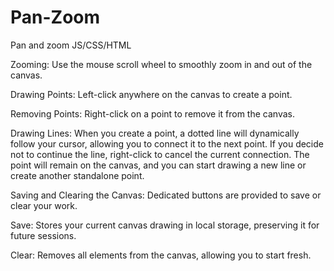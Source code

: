 # Pan-Zoom
Pan and zoom JS/CSS/HTML

Zooming:
Use the mouse scroll wheel to smoothly zoom in and out of the canvas.

Drawing Points:
Left-click anywhere on the canvas to create a point.

Removing Points:
Right-click on a point to remove it from the canvas.

Drawing Lines:
When you create a point, a dotted line will dynamically follow your cursor, allowing you to connect it to the next point.
If you decide not to continue the line, right-click to cancel the current connection.
The point will remain on the canvas, and you can start drawing a new line or create another standalone point.

Saving and Clearing the Canvas:
Dedicated buttons are provided to save or clear your work.

Save: Stores your current canvas drawing in local storage, preserving it for future sessions.

Clear: Removes all elements from the canvas, allowing you to start fresh.
